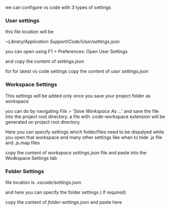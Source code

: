 we can configure vs code with 3 types of settings

### User settings

this file location will be

_~Library/Application Support/Code/User/settings.json_

you can open using F1 > Preferences: Open User Settings

and copy the content of _settings.json_

for for latest vs code settings copy the content of _user settings.json_

### Workspace Settings

This settings will be added only once you save your project folder as workspace

you can do by navigating _File > 'Save Workspace As ...'_ and save the file into the project root directory. a file with .code-workspace extension will be generated on project root directory.

Here you can specify settings which folder/files need to be dispalyed while you open that workspace and many other settings like when to hide .js file and .js.map files

copy the content of _workspace settings.json_ file and paste into the Wodkspace Settings tab

### Folder Settings

file location is _.vscode/settings.json_

and here you can specify the folder settings ( if required)

copy the content of _folder-settings.json_ and paste here
